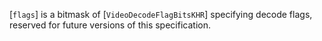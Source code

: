 [`flags`] is a bitmask of [`VideoDecodeFlagBitsKHR`] specifying
decode flags, reserved for future versions of this specification.